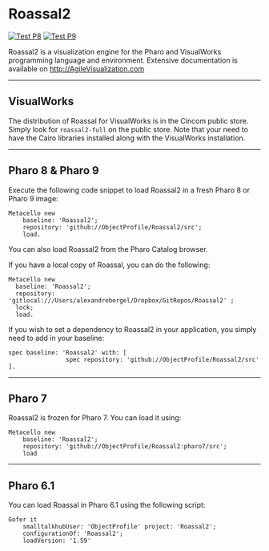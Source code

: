 # Roassal2
[![Test P8](https://github.com/ObjectProfile/Roassal2/actions/workflows/runOnPharo8.yml/badge.svg)](https://github.com/ObjectProfile/Roassal2/actions/workflows/runOnPharo8.yml)
[![Test P9](https://github.com/ObjectProfile/Roassal2/actions/workflows/runTestPharo9.yml/badge.svg)](https://github.com/ObjectProfile/Roassal2/actions/workflows/runTestPharo9.yml)

Roassal2 is a visualization engine for the Pharo and VisualWorks programming language and environment.
Extensive documentation is available on http://AgileVisualization.com

---
## VisualWorks

The distribution of Roassal for VisualWorks is in the Cincom public store. Simply look for `roassal2-full` on the public store. Note that your need to have the Cairo libraries installed along with the VisualWorks installation.

---
## Pharo 8 & Pharo 9

Execute the following code snippet to load Roassal2 in a fresh Pharo 8 or Pharo 9 image:

```Smalltalk
Metacello new
    baseline: 'Roassal2';
    repository: 'github://ObjectProfile/Roassal2/src';
    load.
```

You can also load Roassal2 from the Pharo Catalog browser.

If you have a local copy of Roassal, you can do the following:

```Smalltalk
Metacello new
  baseline: 'Roassal2';
  repository: 'gitlocal:///Users/alexandrebergel/Dropbox/GitRepos/Roassal2' ;
  lock;
  load.
```

If you wish to set a dependency to Roassal2 in your application, you simply need to add in your baseline:

```Smalltalk
spec baseline: 'Roassal2' with: [ 
				spec repository: 'github://ObjectProfile/Roassal2/src' ].
```

---
## Pharo 7

Roassal2 is frozen for Pharo 7. You can load it using:

```Smalltalk
Metacello new 
    baseline: 'Roassal2'; 
    repository: 'github://ObjectProfile/Roassal2:pharo7/src'; 
    load
```  

---
## Pharo 6.1

You can load Roassal in Pharo 6.1 using the following script:

```Smalltalk
Gofer it
    smalltalkhubUser: 'ObjectProfile' project: 'Roassal2';
    configurationOf: 'Roassal2';
    loadVersion: '1.59'
```
